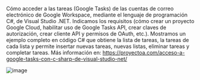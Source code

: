 Cómo acceder a las tareas (Google Tasks) de las cuentas de correo electrónico de Google Workspace, mediante el lenguaje de programación C#, de Visual Studio .NET. Indicamos los requisitos (cómo crear un proyecto Google Cloud, habilitar uso de Google Tasks API, crear claves de autorización, crear cliente API y permisos de OAuth, etc.). Mostramos un ejemplo completo en código C# que obtiene la lista de tareas, la tareas de cada lista y permite insertar nuevas tareas, nuevas listas, eliminar tareas y completar tareas. Más información en: https://proyectoa.com/acceso-a-google-tasks-con-c-sharp-de-visual-studio-net/

![image](https://github.com/user-attachments/assets/7174b33f-8ad6-4ce3-ad5c-f36886ecd157)
